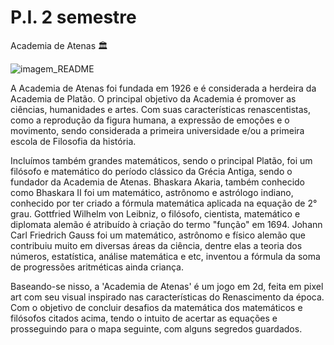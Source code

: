 # P.I. 2 semestre
Academia de Atenas 🏛

![imagem_README](https://github.com/user-attachments/assets/f8e79807-16a6-48af-a941-c0887ec784e5)


A Academia de Atenas foi fundada em 1926 e é considerada a herdeira da Academia de Platão. O principal objetivo da Academia é promover as ciências, humanidades e artes. Com suas características renascentistas, como a reprodução da figura humana, a expressão de emoções e o movimento, sendo considerada a primeira universidade e/ou a primeira escola de Filosofia da história.

Incluímos também grandes matemáticos, sendo o principal Platão, foi um filósofo e matemático do período clássico da Grécia Antiga, sendo o fundador da Academia de Atenas. Bhaskara Akaria, também conhecido como Bhaskara II foi um matemático, astrônomo e astrólogo indiano, conhecido por ter criado a fórmula matemática aplicada na equação de 2° grau. Gottfried Wilhelm von Leibniz, o filósofo, cientista, matemático e diplomata alemão é atribuído à criação do termo "função" em 1694. Johann Carl Friedrich Gauss foi um matemático, astrônomo e físico alemão que contribuiu muito em diversas áreas da ciência, dentre elas a teoria dos números, estatística, análise matemática e etc, inventou a fórmula da soma de progressões aritméticas ainda criança.

Baseando-se nisso, a 'Academia de Atenas' é um jogo em 2d, feita em pixel art com seu visual inspirado nas características do Renascimento da época. Com o objetivo de concluir desafios da matemática dos matemáticos e filósofos citados acima, tendo o intuito de acertar as equações e prosseguindo para o mapa seguinte, com alguns segredos guardados.

